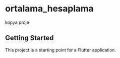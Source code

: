 # ortalama_hesaplama

kopya proje

## Getting Started

This project is a starting point for a Flutter application.

